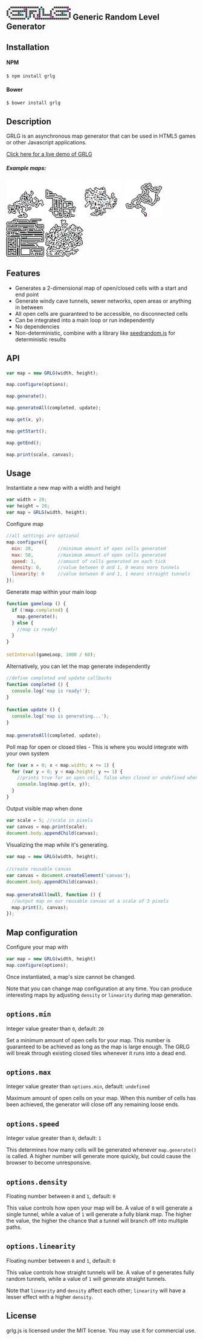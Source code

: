 ## ![GRLG](demo/assets/grlg-logo.png) Generic Random Level Generator


## Installation

#### NPM
```shell
$ npm install grlg
```

#### Bower
```shell
$ bower install grlg
```

## Description
GRLG is an asynchronous map generator that can be used in HTML5 games or other Javascript applications.

[Click here for a live demo of GRLG](https://furka.github.io/grlg/demo/)

##### Example maps:
![Example 1](demo/assets/example-1.png)
![Example 2](demo/assets/example-2.png)
![Example 3](demo/assets/example-3.png)
![Example 4](demo/assets/example-4.png)
![Example 5](demo/assets/example-5.png)
![Example 6](demo/assets/example-6.png)


## Features

- Generates a 2-dimensional map of open/closed cells with a start and end point
- Generate windy cave tunnels, sewer networks, open areas or anything in between
- All open cells are guaranteed to be accessible, no disconnected cells
- Can be integrated into a main loop or run independently
- No dependencies
- Non-deterministic, combine with a library like [seedrandom.js](https://github.com/davidbau/seedrandom) for deterministic results

## API

```javascript
var map = new GRLG(width, height);
```

```javascript
map.configure(options);
```

```javascript
map.generate();
```

```javascript
map.generateAll(completed, update);
```

```javascript
map.get(x, y);
```

```javascript
map.getStart();
```

```javascript
map.getEnd();
```

```javascript
map.print(scale, canvas);
```

## Usage

Instantiate a new map with a width and height

```javascript
var width = 20;
var height = 20;
var map = GRLG(width, height);
```

Configure map

```javascript
//all settings are optional
map.configure({
  min: 20,         //minimum amount of open cells generated
  max: 50,         //maximum amount of open cells generated
  speed: 1,        //amount of cells generated on each tick
  density: 0,      //value between 0 and 1, 0 means more tunnels
  linearity: 0     //value between 0 and 1, 1 means straight tunnels
});
```
Generate map within your main loop

```javascript
function gameloop () {
  if (!map.completed) {
    map.generate();
  } else {
    //map is ready!
  }
}

setInterval(gameLoop, 1000 / 60);
```

Alternatively, you can let the map generate independently
```javascript
//define completed and update callbacks
function completed () {
  console.log('map is ready!');
}

function update () {
  console.log('map is generating...');
}

map.generateAll(completed, update);
```

Poll map for open or closed tiles - This is where you would integrate with your own system

```javascript
for (var x = 0; x < map.width; x += 1) {
  for (var y = 0; y < map.height; y += 1) {
    //prints true for an open cell, false when closed or undefined when empty
    console.log(map.get(x, y));
  }
}
```

Output visible map when done

```javascript
var scale = 5; //scale in pixels
var canvas = map.print(scale);
document.body.appendChild(canvas);
```

Visualizing the map while it's generating.

```javascript
var map = new GRLG(width, height);

//create reusable canvas
var canvas = document.createElement('canvas');
document.body.appendChild(canvas);

map.generateAll(null, function () {
  //output map on our reusable canvas at a scale of 3 pixels
  map.print(3, canvas);
});
```

## Map configuration

Configure your map with
```javascript
var map = new GRLG(width, height)
map.configure(options);
```
Once instantiated, a map's size cannot be changed.

Note that you can change map configuration at any time. You can produce interesting maps by adjusting `density` or `linearity` during map generation.


## `options.min`
Integer value greater than `0`, default: `20`

Set a minimum amount of open cells for your map. This number is guaranteed to be achieved as long as the map is large enough. The GRLG will break through existing closed tiles whenever it runs into a dead end.

## `options.max`
Integer value greater than `options.min`, default: `undefined`

Maximum amount of open cells on your map. When this number of cells has been achieved, the generator will close off any remaining loose ends.

## `options.speed`
Integer value greater than `0`, default: `1`

This determines how many cells will be generated whenever `map.generate()` is called. 
A higher number will generate more quickly, but could cause the browser to become unresponsive.

## `options.density`
Floating number between `0` and `1`, default: `0`

This value controls how open your map will be. A value of `0` will generate a single tunnel, while a value of `1` will generate a fully blank map. The higher the value, the higher the chance that a tunnel will branch off into multiple paths.

## `options.linearity`
Floating number between `0` and `1`, default: `0`

This value controls how straight tunnels will be. A value of `0` generates fully random tunnels, while a value of `1` will generate straight tunnels.

Note that `linearity` and `density` affect each other; `linearity` will have a lesser effect with a higher `density`.

## License
grlg.js is licensed under the MIT license. You may use it for commercial use.

